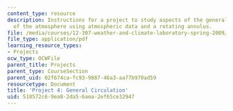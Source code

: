 ```yaml
---
content_type: resource
description: Instructions for a project to study aspects of the general circulation
  of the atmosphere using atmospheric data and a rotating annulus.
file: /media/courses/12-307-weather-and-climate-laboratory-spring-2009/518572c69ea82da56aea2ef65ce32947_climatology_lab.pdf
file_type: application/pdf
learning_resource_types:
- Projects
ocw_type: OCWFile
parent_title: Projects
parent_type: CourseSection
parent_uid: 02f674ca-fc93-9887-46a3-aa77b970ad59
resourcetype: Document
title: 'Project 4: General Circulation'
uid: 518572c6-9ea8-2da5-6aea-2ef65ce32947
---
```

